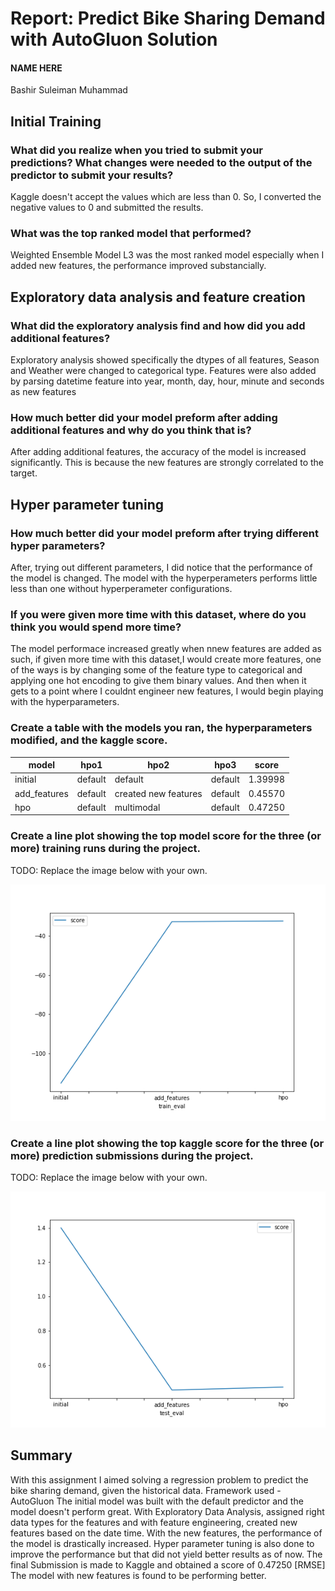 # Report: Predict Bike Sharing Demand with AutoGluon Solution
#### NAME HERE
Bashir Suleiman Muhammad

## Initial Training
### What did you realize when you tried to submit your predictions? What changes were needed to the output of the predictor to submit your results?
Kaggle doesn't accept the values which are less than 0. So, I converted the negative values to 0 and submitted the results.

### What was the top ranked model that performed?

Weighted Ensemble Model L3 was the most ranked model especially when I added new features, the performance improved substancially.

## Exploratory data analysis and feature creation
### What did the exploratory analysis find and how did you add additional features?

Exploratory analysis showed specifically the dtypes of all features, Season and Weather were changed to categorical type.
Features were also added by parsing datetime feature into year, month, day, hour, minute and seconds as new features


### How much better did your model preform after adding additional features and why do you think that is?

After adding additional features, the accuracy of the model is increased significantly. This is because the new features are strongly correlated to the target.

## Hyper parameter tuning
### How much better did your model preform after trying different hyper parameters?
After, trying out different parameters, I did notice that the performance of the model is changed. The model with the hyperperameters performs little less than one without hyperperameter configurations.

### If you were given more time with this dataset, where do you think you would spend more time?
The model performace increased greatly when nnew features are added as such, if given more time with this dataset,I would create more features, one of the ways is by changing some of the feature type to categorical and applying one hot encoding to give them binary values. And then when it gets to a point where I couldnt engineer new features, I would begin playing with the hyperparameters.

### Create a table with the models you ran, the hyperparameters modified, and the kaggle score.
|model|hpo1|hpo2|hpo3|score|
|--|--|--|--|--|
|initial|default|default|default|1.39998|
|add_features|default|created new features|default|0.45570|
|hpo|default|multimodal|default|0.47250|

### Create a line plot showing the top model score for the three (or more) training runs during the project.

TODO: Replace the image below with your own.

![model_train_score.png](model_train_score.png)

### Create a line plot showing the top kaggle score for the three (or more) prediction submissions during the project.

TODO: Replace the image below with your own.

![model_test_score.png](model_test_score.png)

## Summary
With this assignment I aimed solving a regression problem to predict the bike sharing demand, given the historical data. Framework used - AutoGluon The initial model was built with the default predictor and the model doesn't perform great. With Exploratory Data Analysis, assigned right data types for the features and with feature engineering, created new features based on the date time. With the new features, the performance of the model is drastically increased. Hyper parameter tuning is also done to improve the performance but that did not yield better results as of now. The final Submission is made to Kaggle and obtained a score of 0.47250 [RMSE] The model with new features is found to be performing better.
